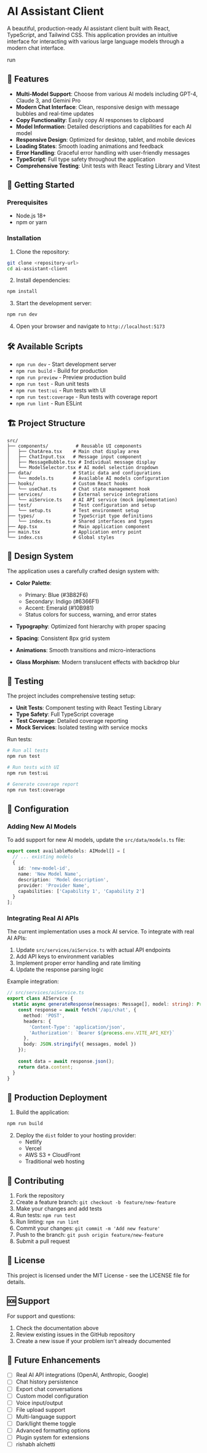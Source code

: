 # AI Assistant Client

A beautiful, production-ready AI assistant client built with React, TypeScript, and Tailwind CSS. This application provides an intuitive interface for interacting with various large language models through a modern chat interface.

run
## 🌟 Features

- **Multi-Model Support**: Choose from various AI models including GPT-4, Claude 3, and Gemini Pro
- **Modern Chat Interface**: Clean, responsive design with message bubbles and real-time updates
- **Copy Functionality**: Easily copy AI responses to clipboard
- **Model Information**: Detailed descriptions and capabilities for each AI model
- **Responsive Design**: Optimized for desktop, tablet, and mobile devices
- **Loading States**: Smooth loading animations and feedback
- **Error Handling**: Graceful error handling with user-friendly messages
- **TypeScript**: Full type safety throughout the application
- **Comprehensive Testing**: Unit tests with React Testing Library and Vitest

## 🚀 Getting Started

### Prerequisites

- Node.js 18+ 
- npm or yarn

### Installation

1. Clone the repository:
```bash
git clone <repository-url>
cd ai-assistant-client
```

2. Install dependencies:
```bash
npm install
```

3. Start the development server:
```bash
npm run dev
```

4. Open your browser and navigate to `http://localhost:5173`

## 🛠️ Available Scripts

- `npm run dev` - Start development server
- `npm run build` - Build for production
- `npm run preview` - Preview production build
- `npm run test` - Run unit tests
- `npm run test:ui` - Run tests with UI
- `npm run test:coverage` - Run tests with coverage report
- `npm run lint` - Run ESLint

## 🏗️ Project Structure

```
src/
├── components/          # Reusable UI components
│   ├── ChatArea.tsx    # Main chat display area
│   ├── ChatInput.tsx   # Message input component
│   ├── MessageBubble.tsx # Individual message display
│   └── ModelSelector.tsx # AI model selection dropdown
├── data/               # Static data and configurations
│   └── models.ts       # Available AI models configuration
├── hooks/              # Custom React hooks
│   └── useChat.ts      # Chat state management hook
├── services/           # External service integrations
│   └── aiService.ts    # AI API service (mock implementation)
├── test/               # Test configuration and setup
│   └── setup.ts        # Test environment setup
├── types/              # TypeScript type definitions
│   └── index.ts        # Shared interfaces and types
├── App.tsx             # Main application component
├── main.tsx            # Application entry point
└── index.css           # Global styles
```

## 🎨 Design System

The application uses a carefully crafted design system with:

- **Color Palette**: 
  - Primary: Blue (#3B82F6)
  - Secondary: Indigo (#6366F1) 
  - Accent: Emerald (#10B981)
  - Status colors for success, warning, and error states

- **Typography**: Optimized font hierarchy with proper spacing
- **Spacing**: Consistent 8px grid system
- **Animations**: Smooth transitions and micro-interactions
- **Glass Morphism**: Modern translucent effects with backdrop blur

## 🧪 Testing

The project includes comprehensive testing setup:

- **Unit Tests**: Component testing with React Testing Library
- **Type Safety**: Full TypeScript coverage
- **Test Coverage**: Detailed coverage reporting
- **Mock Services**: Isolated testing with service mocks

Run tests:
```bash
# Run all tests
npm run test

# Run tests with UI
npm run test:ui

# Generate coverage report
npm run test:coverage
```

## 🔧 Configuration

### Adding New AI Models

To add support for new AI models, update the `src/data/models.ts` file:

```typescript
export const availableModels: AIModel[] = [
  // ... existing models
  {
    id: 'new-model-id',
    name: 'New Model Name',
    description: 'Model description',
    provider: 'Provider Name',
    capabilities: ['Capability 1', 'Capability 2']
  }
];
```

### Integrating Real AI APIs

The current implementation uses a mock AI service. To integrate with real AI APIs:

1. Update `src/services/aiService.ts` with actual API endpoints
2. Add API keys to environment variables
3. Implement proper error handling and rate limiting
4. Update the response parsing logic

Example integration:
```typescript
// src/services/aiService.ts
export class AIService {
  static async generateResponse(messages: Message[], model: string): Promise<string> {
    const response = await fetch('/api/chat', {
      method: 'POST',
      headers: {
        'Content-Type': 'application/json',
        'Authorization': `Bearer ${process.env.VITE_API_KEY}`
      },
      body: JSON.stringify({ messages, model })
    });
    
    const data = await response.json();
    return data.content;
  }
}
```

## 🚀 Production Deployment

1. Build the application:
```bash
npm run build
```

2. Deploy the `dist` folder to your hosting provider:
   - Netlify
   - Vercel
   - AWS S3 + CloudFront
   - Traditional web hosting

## 🤝 Contributing

1. Fork the repository
2. Create a feature branch: `git checkout -b feature/new-feature`
3. Make your changes and add tests
4. Run tests: `npm run test`
5. Run linting: `npm run lint`
6. Commit your changes: `git commit -m 'Add new feature'`
7. Push to the branch: `git push origin feature/new-feature`
8. Submit a pull request

## 📝 License

This project is licensed under the MIT License - see the LICENSE file for details.

## 🆘 Support

For support and questions:

1. Check the documentation above
2. Review existing issues in the GitHub repository
3. Create a new issue if your problem isn't already documented

## 🔮 Future Enhancements

- [ ] Real AI API integrations (OpenAI, Anthropic, Google)
- [ ] Chat history persistence
- [ ] Export chat conversations
- [ ] Custom model configuration
- [ ] Voice input/output
- [ ] File upload support
- [ ] Multi-language support
- [ ] Dark/light theme toggle
- [ ] Advanced formatting options
- [ ] Plugin system for extensions
- [ ] rishabh alchetti
